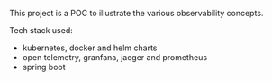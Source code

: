 This project is a POC to illustrate the various observability concepts.

Tech stack used:
- kubernetes, docker and helm charts
- open telemetry, granfana, jaeger and prometheus
- spring boot
